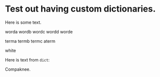 # Test out having custom dictionaries.

Here is some text.

worda
wordb
wordc
wordd
worde

terma
termb
termc
aterm

white

Here is text from `dict`:

Compaknee.
